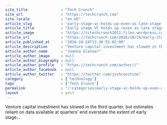 ```yaml
---
site_title               : "Tech Crunch"
site_url                 : "https://techcrunch.com"
site_locale              : "en_US"
article_slug             : "early-stage-vc-holds-up-even-as-late-stage-plunges"
article_title            : "Early stage VC holds up (even as late stage plunges)"
article_image            : "https://tctechcrunch2011.files.wordpress.com/2015/04/moneygrowth.jpg?w=764&h=400&crop=1"
article_url              : "https://techcrunch.com/2016/10/24/early-stage-vc-holds-up-even-as-late-stage-plunges/"
article_published_at     : "2016-10-24T12:30:55-02:00"
article_description      : "Venture capital investment has slowed in the third quarter, but estimates reliant on data available at quarters’ end overstate the extent of early stage..."
article_author_name      : "Joanna Glasner"
article_author_image     : null
article_author_biography : null
article_author_profile   : "https://techcrunch.com/author//"
article_author_facebook  : null
article_author_twitter   : "https://twitter.com/joshconstine"
category                 : ['technology']
tags                     : ['Tech Crunch']
permalink                : "/:categories/early-stage-vc-holds-up-even-as-late-stage-plunges/"
layout                   : post
---
```


Venture capital investment has slowed in the third quarter, but estimates reliant on data available at quarters’ end overstate the extent of early stage...
